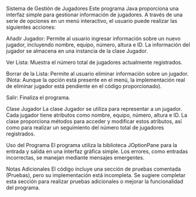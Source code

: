 Sistema de Gestión de Jugadores
Este programa Java proporciona una interfaz simple para gestionar información de jugadores. A través de una serie de opciones en un menú interactivo, el usuario puede realizar las siguientes acciones:

Añadir Jugador: Permite al usuario ingresar información sobre un nuevo jugador, incluyendo nombre, equipo, número, altura e ID. La información del jugador se almacena en una instancia de la clase Jugador.

Ver Lista: Muestra el número total de jugadores actualmente registrados.

Borrar de la Lista: Permite al usuario eliminar información sobre un jugador. (Nota: Aunque la opción está presente en el menú, la implementación real de eliminar jugador está pendiente en el código proporcionado).

Salir: Finaliza el programa.

Clase Jugador
La clase Jugador se utiliza para representar a un jugador. Cada jugador tiene atributos como nombre, equipo, número, altura e ID. La clase proporciona métodos para acceder y modificar estos atributos, así como para realizar un seguimiento del número total de jugadores registrados.

Uso del Programa
El programa utiliza la biblioteca JOptionPane para la entrada y salida en una interfaz gráfica simple. Los errores, como entradas incorrectas, se manejan mediante mensajes emergentes.

Notas Adicionales
El código incluye una sección de pruebas comentada (Pruebas), pero su implementación está incompleta. Se sugiere completar esta sección para realizar pruebas adicionales o mejorar la funcionalidad del programa.
